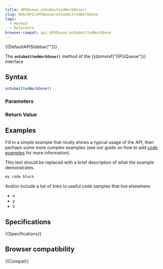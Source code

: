 ```yaml
---
title: GPUQueue.onSubmittedWorkDone()
slug: Web/API/GPUQueue/onSubmittedWorkDone
tags:
  - Method
  - Reference
browser-compat: api.GPUQueue.onSubmittedWorkDone
---
```

{{DefaultAPISidebar("")}}

The **`onSubmittedWorkDone()`** method of the {{domxref("GPUQueue")}} interface 

## Syntax

```js
onSubmittedWorkDone()
```

### Parameters



### Return Value



## Examples

Fill in a simple example that nicely shows a typical usage of the API, then perhaps some more complex examples (see our guide on how to add [code examples](/en-US/docs/MDN/Contribute/Structures/Code_examples) for more information).

This text should be replaced with a brief description of what the example demonstrates.

```js
my code block
```

And/or include a list of links to useful code samples that live elsewhere:

*   x
*   y
*   z

## Specifications

{{Specifications}}

## Browser compatibility

{{Compat}}

